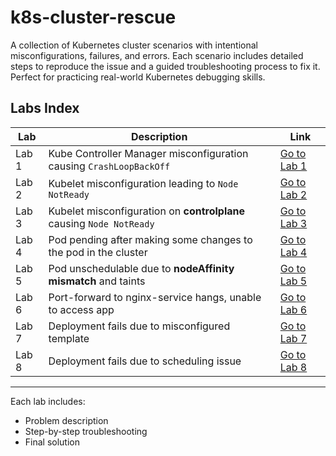 # k8s-cluster-rescue
A collection of Kubernetes cluster scenarios with intentional misconfigurations, failures, and errors. 
Each scenario includes detailed steps to reproduce the issue and a guided troubleshooting process to fix it. 
Perfect for practicing real-world Kubernetes debugging skills.

## Labs Index

| Lab | Description | Link |
|-----|-------------|------|
| Lab 1 |  Kube Controller Manager misconfiguration causing `CrashLoopBackOff` | [Go to Lab 1](./Kube%20Controller%20Manager%20Misconfigured) |
| Lab 2 | Kubelet misconfiguration leading to `Node NotReady` | [Go to Lab 2](/Kubelet%20Misconfigured) |
| Lab 3 | Kubelet misconfiguration on **controlplane** causing `Node NotReady` | [Go to Lab 3](./Kubelet%20Misconfigured%20-%202) |
| Lab 4 | Pod pending after making some changes to the pod in the cluster | [Go to Lab 4](/Pod%20Issue%20-%201) |
| Lab 5 | Pod unschedulable due to **nodeAffinity mismatch** and taints | [Go to Lab 5](./Pod%20Issue%20-%202) |
| Lab 6 | Port-forward to nginx-service hangs, unable to access app | [Go to Lab 6](./Pod%20Issue%20-%203) |
| Lab 7 | Deployment fails due to misconfigured template | [Go to Lab 7](./Deployment-Issue) |
| Lab 8 | Deployment fails due to scheduling issue | [Go to Lab 8](./Deployment-Issue%20-%202) |

---

Each lab includes:
- Problem description  
- Step-by-step troubleshooting  
- Final solution  
